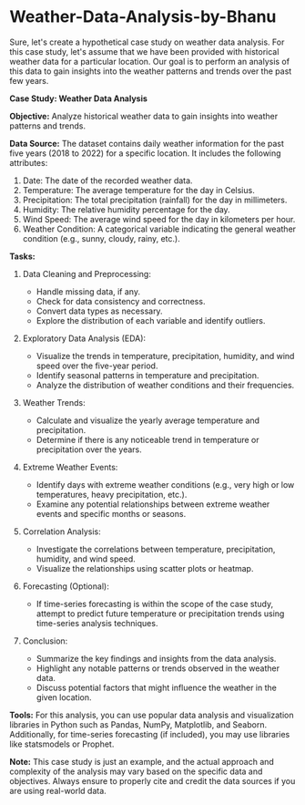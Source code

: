 # Weather-Data-Analysis-by-Bhanu
Sure, let's create a hypothetical case study on weather data analysis. For this case study, let's assume that we have been provided with historical weather data for a particular location. Our goal is to perform an analysis of this data to gain insights into the weather patterns and trends over the past few years.

**Case Study: Weather Data Analysis**

**Objective:** Analyze historical weather data to gain insights into weather patterns and trends.

**Data Source:** The dataset contains daily weather information for the past five years (2018 to 2022) for a specific location. It includes the following attributes:

1. Date: The date of the recorded weather data.
2. Temperature: The average temperature for the day in Celsius.
3. Precipitation: The total precipitation (rainfall) for the day in millimeters.
4. Humidity: The relative humidity percentage for the day.
5. Wind Speed: The average wind speed for the day in kilometers per hour.
6. Weather Condition: A categorical variable indicating the general weather condition (e.g., sunny, cloudy, rainy, etc.).

**Tasks:**

1. Data Cleaning and Preprocessing:
   - Handle missing data, if any.
   - Check for data consistency and correctness.
   - Convert data types as necessary.
   - Explore the distribution of each variable and identify outliers.

2. Exploratory Data Analysis (EDA):
   - Visualize the trends in temperature, precipitation, humidity, and wind speed over the five-year period.
   - Identify seasonal patterns in temperature and precipitation.
   - Analyze the distribution of weather conditions and their frequencies.

3. Weather Trends:
   - Calculate and visualize the yearly average temperature and precipitation.
   - Determine if there is any noticeable trend in temperature or precipitation over the years.

4. Extreme Weather Events:
   - Identify days with extreme weather conditions (e.g., very high or low temperatures, heavy precipitation, etc.).
   - Examine any potential relationships between extreme weather events and specific months or seasons.

5. Correlation Analysis:
   - Investigate the correlations between temperature, precipitation, humidity, and wind speed.
   - Visualize the relationships using scatter plots or heatmap.

6. Forecasting (Optional):
   - If time-series forecasting is within the scope of the case study, attempt to predict future temperature or precipitation trends using time-series analysis techniques.

7. Conclusion:
   - Summarize the key findings and insights from the data analysis.
   - Highlight any notable patterns or trends observed in the weather data.
   - Discuss potential factors that might influence the weather in the given location.

**Tools:**
For this analysis, you can use popular data analysis and visualization libraries in Python such as Pandas, NumPy, Matplotlib, and Seaborn. Additionally, for time-series forecasting (if included), you may use libraries like statsmodels or Prophet.

**Note:** This case study is just an example, and the actual approach and complexity of the analysis may vary based on the specific data and objectives. Always ensure to properly cite and credit the data sources if you are using real-world data.
